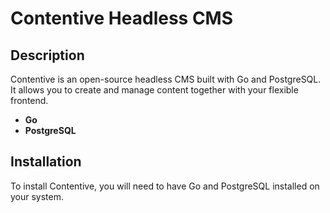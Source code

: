 # **Contentive** Headless CMS

## **Description**

Contentive is an open-source headless CMS built with Go and PostgreSQL. It allows you to create and manage content together with your flexible frontend.

- **Go**
- **PostgreSQL**

## **Installation**

To install Contentive, you will need to have Go and PostgreSQL installed on your system.

